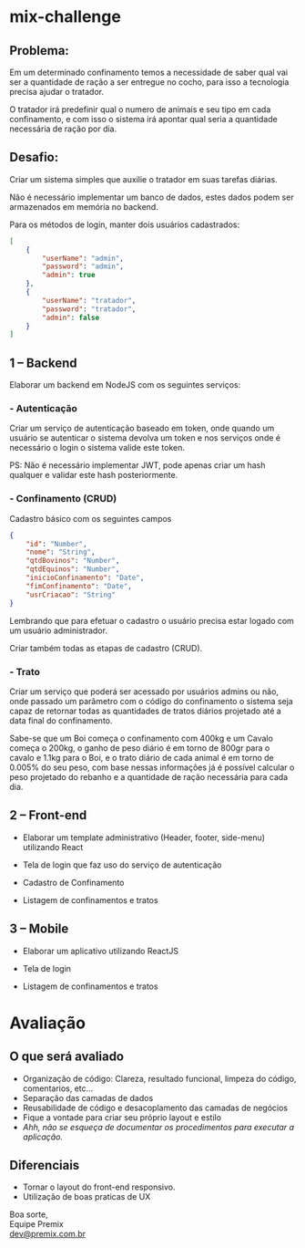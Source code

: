 # mix-challenge
## Problema:
Em um determinado confinamento temos a necessidade de saber qual vai ser a quantidade de ração a ser entregue no cocho, para isso a tecnologia precisa ajudar o tratador.

O tratador irá predefinir qual o numero de animais e seu tipo em cada confinamento, e com isso o sistema irá apontar qual seria a quantidade necessária de ração por dia.

## **Desafio:** 
Criar um sistema simples que auxilie o tratador em suas tarefas diárias.

Não é necessário implementar um banco de dados, estes dados podem ser armazenados em memória no backend.

Para os métodos de login, manter dois usuários cadastrados:
```json
[
	{
		"userName": "admin",
		"password": "admin",
		"admin": true
	},
	{	
		"userName": "tratador",
		"password": "tratador",
		"admin": false
	}
]
```
## 1 – Backend
Elaborar um backend em NodeJS com os seguintes serviços:

### - Autenticação
Criar um serviço de autenticação baseado em token, onde quando um usuário se autenticar o sistema devolva um token e nos serviços onde é necessário o login o sistema valide este token.

PS: Não é necessário implementar JWT, pode apenas criar um hash qualquer e validar este hash posteriormente.
### - Confinamento (CRUD)
Cadastro básico com os seguintes campos
```json
{
	"id": "Number",
	"nome": "String",
	"qtdBovinos": "Number",
	"qtdEquinos": "Number",
	"inicioConfinamento": "Date",
	"fimConfinamento": "Date",
	"usrCriacao": "String"
}
```
Lembrando que para efetuar o cadastro o usuário precisa estar logado com um usuário administrador.

Criar também todas as etapas de cadastro (CRUD).
### - Trato
Criar um serviço que poderá ser acessado por usuários admins ou não, onde passado um parâmetro com o código do confinamento o sistema seja capaz de retornar todas as quantidades de tratos diários projetado até a data final do confinamento.


Sabe-se que um Boi começa o confinamento com 400kg e um Cavalo começa o 200kg, o ganho de peso diário é em torno de 800gr para o cavalo e 1.1kg para o Boi, e o trato diário de cada animal é em torno de 0.005% do seu peso, com base nessas informações já é possível calcular o peso projetado do rebanho e a quantidade de ração necessária para cada dia.
## 2 – Front-end

- Elaborar um template administrativo (Header, footer, side-menu) utilizando React

- Tela de login que faz uso do serviço de autenticação

- Cadastro de Confinamento

- Listagem de confinamentos e tratos

## 3 – Mobile
- Elaborar um aplicativo utilizando ReactJS

- Tela de login

- Listagem de confinamentos e tratos


# Avaliação
## O que será avaliado
* Organização de código: Clareza, resultado funcional, limpeza do código, comentarios, etc...
* Separação das camadas de dados
* Reusabilidade de código e desacoplamento das camadas de negócios
* Fique a vontade para criar seu próprio layout e estilo
* *Ahh, não se esqueça de documentar os procedimentos para executar a aplicação.*
## Diferenciais
* Tornar o layout do front-end responsivo.
* Utilização de boas praticas de UX

Boa sorte,  
Equipe Premix  
dev@premix.com.br
